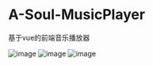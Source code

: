 # A-Soul-MusicPlayer
基于vue的前端音乐播放器

![image](https://user-images.githubusercontent.com/62204263/169989414-1a6b5ca3-22c0-42c0-9139-c6defe029fee.png)
![image](https://user-images.githubusercontent.com/62204263/169989741-94eb27e3-6419-4f5c-811a-c4b5f83c99cd.png)
![image](https://user-images.githubusercontent.com/62204263/169989808-e0117ac4-afba-413c-a1c5-3743b1a26eb0.png)
